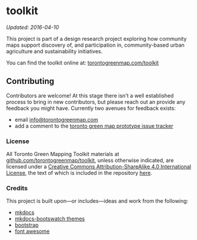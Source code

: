 # toolkit

_Updated: 2016-04-10_

This project is part of a design research project exploring how community maps support discovery of, and participation in, community-based urban agriculture and sustainability initiatives.

You can find the toolkit online at: [torontogreenmap.com/toolkit](http://torontogreenmap.com/toolkit/)

## Contributing

Contributors are welcome! At this stage there isn't a well established process to bring in new contributors, but please reach out an provide any feedback you might have. Currently two avenues for feedback exists:

- email <info@torontogreenmap.com>
- add a comment to the [toronto green map prototype issue tracker](https://github.com/torontogreenmap/y2gm-prototype/issues)

### License

All <span xmlns:dct="http://purl.org/dc/terms/" property="dct:title">Toronto Green Mapping Toolkit</span> materials at <a xmlns:cc="http://creativecommons.org/ns#" href="https://github.com/torontogreenmap/toolkit" property="cc:attributionName" rel="cc:attributionURL">github.com/torontogreenmap/toolkit</a>, unless otherwise indicated, are licensed under a <a rel="license" href="http://creativecommons.org/licenses/by-sa/4.0/">Creative Commons Attribution-ShareAlike 4.0 International License</a>, the text of which is included in the repository [here](https://github.com/torontogreenmap/toolkit/blob/master/LICENSE.md).

### Credits

This project is built upon—or includes—ideas and work from the following:
- [mkdocs](http://www.mkdocs.org/)
- [mkdocs-bootswatch themes](https://mkdocs.github.io/mkdocs-bootswatch/)
- [bootstrap](https://getbootstrap.com/)
- [font awesome](https://fortawesome.github.io/Font-Awesome/)
